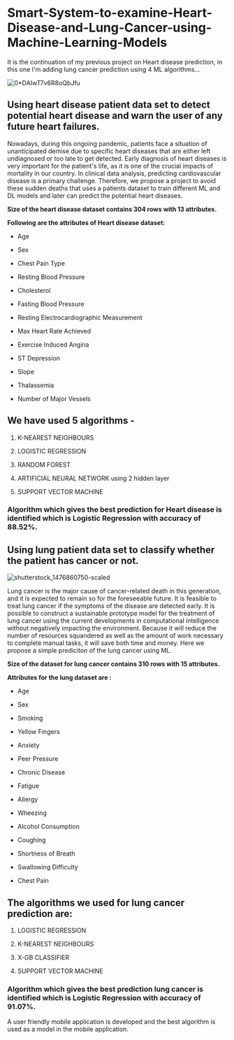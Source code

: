 # Smart-System-to-examine-Heart-Disease-and-Lung-Cancer-using-Machine-Learning-Models

It is the continuation of my previous project on Heart disease prediction, in this one I'm adding lung cancer prediction using 4 ML algorithms...

![0*DAIwT7v6R8oQbJfu](https://user-images.githubusercontent.com/105945382/211144007-c43bcfb4-1c55-443d-bdcd-5b95761fe972.jpeg)

## Using heart disease patient data set to detect potential heart disease and warn the user of any future heart failures.


Nowadays, during this ongoing pandemic, patients face a situation of unanticipated demise due to specific heart diseases that are either left undiagnosed or too late to get detected. Early diagnosis of heart diseases is very important for the patient's life, as it is one of the crucial impacts of mortality in our country. In clinical data analysis, predicting cardiovascular disease is a primary challenge. Therefore, we propose a project to avoid these sudden deaths that uses a patients dataset to train different ML and DL models and later can predict the potential heart diseases.

**Size of the heart disease dataset contains 304 rows with 13 attributes.**


**Following are the attributes of Heart disease dataset:**

- Age 
* Sex 
+ Chest Pain Type
- Resting Blood Pressure
* Cholesterol 
+ Fasting Blood Pressure
- Resting Electrocardiographic Measurement
* Max Heart Rate Achieved
+ Exercise Induced Angina
- ST Depression 
* Slope 
+ Thalassemia
- Number of Major Vessels


## We have used 5 algorithms - 


1. K-NEAREST NEIGHBOURS

2. LOGISTIC REGRESSION 

3. RANDOM FOREST 

4. ARTIFICIAL NEURAL NETWORK using 2 hidden layer

5. SUPPORT VECTOR MACHINE 


### Algorithm which gives the best prediction for Heart disease is identified which is Logistic Regression with accuracy of 88.52%.

## Using lung patient data set to classify whether the patient has cancer or not.

![shutterstock_1476860750-scaled](https://user-images.githubusercontent.com/105945382/211146233-176adda3-636b-499b-a539-b6fc40365e55.jpg)


Lung cancer is the major cause of cancer-related death in this generation, and it is expected to remain so for the foreseeable future. It is feasible to treat lung cancer if the symptoms of the disease are detected early. It is possible to construct a sustainable prototype model for the treatment of lung cancer using the current developments in computational intelligence without negatively impacting the environment. Because it will reduce the number of resources squandered as well as the amount of work necessary to complete manual tasks, it will save both time and money.
Here we propose a simple prediciton of the lung cancer using ML.

**Size of the dataset for lung cancer contains 310 rows with 15 attributes.**

**Attributes for the lung dataset are :**

- Age	
* Sex	
+ Smoking
- Yellow Fingers	
* Anxiety	
+ Peer Pressure
- Chronic Disease	
* Fatigue 	
+ Allergy
- Wheezing	
* Alcohol Consumption
+ Coughing
- Shortness of Breath	
* Swallowing Difficulty	
+ Chest Pain

## The algorithms we used for lung cancer prediction are:

1. LOGISTIC REGRESSION

2. K-NEAREST NEIGHBOURS

3. X-GB CLASSIFIER 

4. SUPPORT VECTOR MACHINE

### Algorithm which gives the best prediction lung cancer is identified which is Logistic Regression with accuracy of 91.07%.


A user friendly mobile application is developed and the best algorithm is used as a model in the mobile application.
